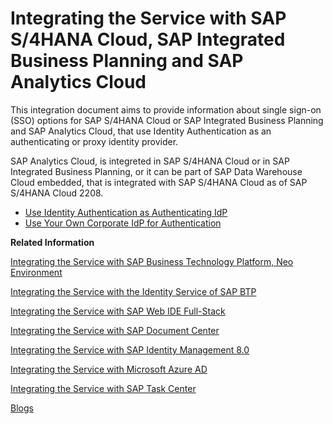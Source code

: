 <!-- loiodd61aea2845441c78ef082e1059f04b7 -->

# Integrating the Service with SAP S/4HANA Cloud, SAP Integrated Business Planning and SAP Analytics Cloud

This integration document aims to provide information about single sign-on \(SSO\) options for SAP S/4HANA Cloud or SAP Integrated Business Planning and SAP Analytics Cloud, that use Identity Authentication as an authenticating or proxy identity provider.



SAP Analytics Cloud, is integreted in SAP S/4HANA Cloud or in SAP Integrated Business Planning, or it can be part of SAP Data Warehouse Cloud embedded, that is integrated with SAP S/4HANA Cloud as of SAP S/4HANA Cloud 2208.



-   [Use Identity Authentication as Authenticating IdP](use-identity-authentication-as-authenticating-idp-2ff9a61.md)
-   [Use Your Own Corporate IdP for Authentication](use-your-own-corporate-idp-for-authentication-699edc9.md)

**Related Information**  


[Integrating the Service with SAP Business Technology Platform, Neo Environment](integrating-the-service-with-sap-business-technology-platform-neo-environment-fe84459.md#loiofe84459e688c43698591d3b9e1aac828 "SAP BTP acts as a service provider, and Identity Authentication acts as an identity provider in this setup.")

[Integrating the Service with the Identity Service of SAP BTP](integrating-the-service-with-the-identity-service-of-sap-btp-d5cd80c.md "The Identity service of SAP BTP enables you to delegate authentication to the Identity Authentication service. The Identity service automates the creation of OpenID Connect (OIDC) applications for the Identity Authentication service for each application the Identity service registers.")

[Integrating the Service with SAP Web IDE Full-Stack](integrating-the-service-with-sap-web-ide-full-stack-313f545.md#loio313f5456f3ab41ca925d555cda748f39 "You can use Identity Authentication as identity provider for SAP Web IDE Full-Stack.")

[Integrating the Service with SAP Document Center](integrating-the-service-with-sap-document-center-397683c.md#loio397683cff69d44c5bb2b38c76714c6ca "You can use Identity Authentication as identity provider for SAP Document Center.")

[Integrating the Service with SAP Identity Management 8.0](integrating-the-service-with-sap-identity-management-8-0-f44f931.md "")

[Integrating the Service with Microsoft Azure AD](integrating-the-service-with-microsoft-azure-ad-626b173.md "")

[Integrating the Service with SAP Task Center](integrating-the-service-with-sap-task-center-ab5e90e.md)

[Blogs](blogs-a89ca3e.md "Links to blogs and documents about integration scenarios with Identity Authentication.")

